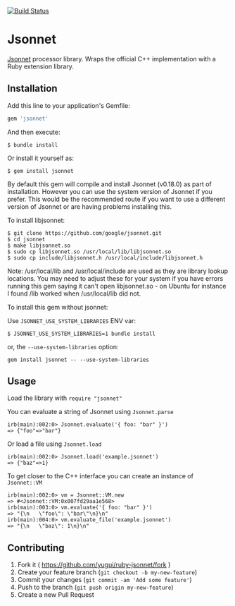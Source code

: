 [![Build Status](https://travis-ci.org/yugui/ruby-jsonnet.svg?branch=master)](https://travis-ci.org/yugui/ruby-jsonnet)

# Jsonnet

[Jsonnet][] processor library.  Wraps the official C++ implementation with a Ruby extension library.

## Installation

Add this line to your application's Gemfile:

```ruby
gem 'jsonnet'
```

And then execute:

```shell
$ bundle install
```

Or install it yourself as:

```shell
$ gem install jsonnet
```

By default this gem will compile and install Jsonnet (v0.18.0) as part of
installation. However you can use the system version of Jsonnet if you prefer.
This would be the recommended route if you want to use a different version
of Jsonnet or are having problems installing this.

To install libjsonnet:

```shell
$ git clone https://github.com/google/jsonnet.git
$ cd jsonnet
$ make libjsonnet.so
$ sudo cp libjsonnet.so /usr/local/lib/libjsonnet.so
$ sudo cp include/libjsonnet.h /usr/local/include/libjsonnet.h
```

Note: /usr/local/lib and /usr/local/include are used as they are library lookup
locations. You may need to adjust these for your system if you have errors
running this gem saying it can't open libjsonnet.so - on Ubuntu for instance
I found /lib worked when /usr/local/lib did not.

To install this gem without jsonnet:

Use `JSONNET_USE_SYSTEM_LIBRARIES` ENV var:

```shell
$ JSONNET_USE_SYSTEM_LIBRARIES=1 bundle install
```

or, the `--use-system-libraries` option:


```shell
gem install jsonnet -- --use-system-libraries
```

## Usage

Load the library with `require "jsonnet"`

You can evaluate a string of Jsonnet using `Jsonnet.parse`

```
irb(main):002:0> Jsonnet.evaluate('{ foo: "bar" }')
=> {"foo"=>"bar"}
```
Or load a file using `Jsonnet.load`

```
irb(main):002:0> Jsonnet.load('example.jsonnet')
=> {"baz"=>1}
```

To get closer to the C++ interface you can create an instance of `Jsonnet::VM`

```
irb(main):002:0> vm = Jsonnet::VM.new
=> #<Jsonnet::VM:0x007fd29aa1e568>
irb(main):003:0> vm.evaluate('{ foo: "bar" }')
=> "{\n   \"foo\": \"bar\"\n}\n"
irb(main):004:0> vm.evaluate_file('example.jsonnet')
=> "{\n   \"baz\": 1\n}\n"
```

## Contributing

1. Fork it ( https://github.com/yugui/ruby-jsonnet/fork )
2. Create your feature branch (`git checkout -b my-new-feature`)
3. Commit your changes (`git commit -am 'Add some feature'`)
4. Push to the branch (`git push origin my-new-feature`)
5. Create a new Pull Request

[Jsonnet]: https://github.com/google/jsonnet
